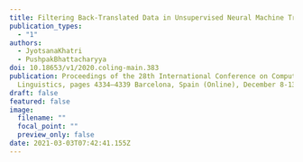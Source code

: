 ```yaml
---
title: Filtering Back-Translated Data in Unsupervised Neural Machine Translation
publication_types:
  - "1"
authors:
  - JyotsanaKhatri
  - PushpakBhattacharyya
doi: 10.18653/v1/2020.coling-main.383
publication: Proceedings of the 28th International Conference on Computational
  Linguistics, pages 4334–4339 Barcelona, Spain (Online), December 8-13, 2020
draft: false
featured: false
image:
  filename: ""
  focal_point: ""
  preview_only: false
date: 2021-03-03T07:42:41.155Z
---
```

